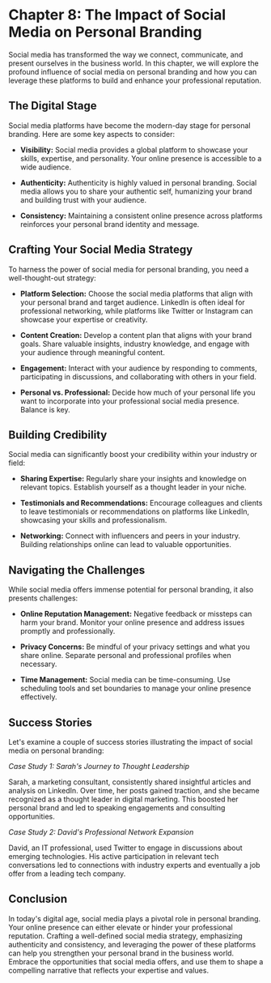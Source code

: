 Chapter 8: The Impact of Social Media on Personal Branding
==========================================================

Social media has transformed the way we connect, communicate, and present ourselves in the business world. In this chapter, we will explore the profound influence of social media on personal branding and how you can leverage these platforms to build and enhance your professional reputation.

The Digital Stage
-----------------

Social media platforms have become the modern-day stage for personal branding. Here are some key aspects to consider:

* **Visibility:** Social media provides a global platform to showcase your skills, expertise, and personality. Your online presence is accessible to a wide audience.

* **Authenticity:** Authenticity is highly valued in personal branding. Social media allows you to share your authentic self, humanizing your brand and building trust with your audience.

* **Consistency:** Maintaining a consistent online presence across platforms reinforces your personal brand identity and message.

Crafting Your Social Media Strategy
-----------------------------------

To harness the power of social media for personal branding, you need a well-thought-out strategy:

* **Platform Selection:** Choose the social media platforms that align with your personal brand and target audience. LinkedIn is often ideal for professional networking, while platforms like Twitter or Instagram can showcase your expertise or creativity.

* **Content Creation:** Develop a content plan that aligns with your brand goals. Share valuable insights, industry knowledge, and engage with your audience through meaningful content.

* **Engagement:** Interact with your audience by responding to comments, participating in discussions, and collaborating with others in your field.

* **Personal vs. Professional:** Decide how much of your personal life you want to incorporate into your professional social media presence. Balance is key.

Building Credibility
--------------------

Social media can significantly boost your credibility within your industry or field:

* **Sharing Expertise:** Regularly share your insights and knowledge on relevant topics. Establish yourself as a thought leader in your niche.

* **Testimonials and Recommendations:** Encourage colleagues and clients to leave testimonials or recommendations on platforms like LinkedIn, showcasing your skills and professionalism.

* **Networking:** Connect with influencers and peers in your industry. Building relationships online can lead to valuable opportunities.

Navigating the Challenges
-------------------------

While social media offers immense potential for personal branding, it also presents challenges:

* **Online Reputation Management:** Negative feedback or missteps can harm your brand. Monitor your online presence and address issues promptly and professionally.

* **Privacy Concerns:** Be mindful of your privacy settings and what you share online. Separate personal and professional profiles when necessary.

* **Time Management:** Social media can be time-consuming. Use scheduling tools and set boundaries to manage your online presence effectively.

Success Stories
---------------

Let's examine a couple of success stories illustrating the impact of social media on personal branding:

*Case Study 1: Sarah's Journey to Thought Leadership*

Sarah, a marketing consultant, consistently shared insightful articles and analysis on LinkedIn. Over time, her posts gained traction, and she became recognized as a thought leader in digital marketing. This boosted her personal brand and led to speaking engagements and consulting opportunities.

*Case Study 2: David's Professional Network Expansion*

David, an IT professional, used Twitter to engage in discussions about emerging technologies. His active participation in relevant tech conversations led to connections with industry experts and eventually a job offer from a leading tech company.

Conclusion
----------

In today's digital age, social media plays a pivotal role in personal branding. Your online presence can either elevate or hinder your professional reputation. Crafting a well-defined social media strategy, emphasizing authenticity and consistency, and leveraging the power of these platforms can help you strengthen your personal brand in the business world. Embrace the opportunities that social media offers, and use them to shape a compelling narrative that reflects your expertise and values.
